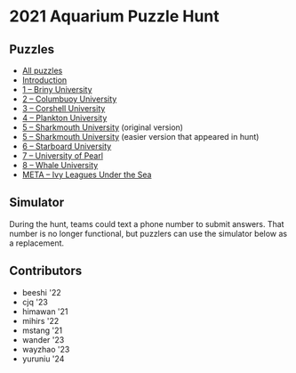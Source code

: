 # 2021 Aquarium Puzzle Hunt

## Puzzles

- [All puzzles](all.pdf)
- [Introduction](0.pdf)
- [1 – Briny University](1.pdf)
- [2 – Columbuoy University](2.pdf)
- [3 – Corshell University](3.pdf)
- [4 – Plankton University](4.pdf)
- [5 – Sharkmouth University](5-alt.pdf) (original version)
- [5 – Sharkmouth University](5.pdf) (easier version that appeared in hunt)
- [6 – Starboard University](6.pdf)
- [7 – University of Pearl](7.pdf)
- [8 – Whale University](8.pdf)
- [META – Ivy Leagues Under the Sea](meta.pdf)

## Simulator

During the hunt, teams could text a phone number to submit answers. That number is no longer functional, but puzzlers can use the simulator below as a replacement.

<div id="simulator"></div>

## Contributors

- beeshi '22
- cjq '23
- himawan '21
- mihirs '22
- mstang '21
- wander '23
- wayzhao '23
- yuruniu '24

<script src="server.js"></script>
<script src="/aquarium/Simulator.js" type="module"></script>
